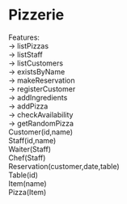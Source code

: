 # Pizzerie
Features:\
-> listPizzas\
-> listStaff\
-> listCustomers\
-> existsByName\
-> makeReservation\
-> registerCustomer\
-> addIngredients\
-> addPizza\
-> checkAvailability\
-> getRandomPizza\
Customer(id,name)\
Staff(id,name)\
Waiter(Staff)\
Chef(Staff)\
Reservation(customer,date,table)\
Table(id)\
Item(name)\
Pizza(Item)
